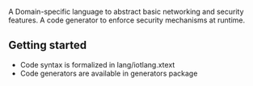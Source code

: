 A Domain-specific language to abstract basic networking and security features. A code generator to enforce security mechanisms at runtime.

## Getting started

* Code syntax is formalized in lang/iotlang.xtext
* Code generators are available in generators package